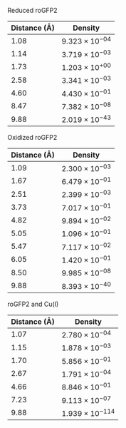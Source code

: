 Reduced roGFP2

| Distance (Å) | Density |
|-----------|-----------|
| 1.08 | $9.323 \times 10^{-04}$ |
| 1.14 | $3.719 \times 10^{-03}$ |
| 1.73 | $1.203 \times 10^{+00}$ |
| 2.58 | $3.341 \times 10^{-03}$ |
| 4.60 | $4.430 \times 10^{-01}$ |
| 8.47 | $7.382 \times 10^{-08}$ |
| 9.88 | $2.019 \times 10^{-43}$ |

Oxidized roGFP2

| Distance (Å) | Density |
|-----------|-----------|
| 1.09 | $2.300 \times 10^{-03}$ |
| 1.67 | $6.479 \times 10^{-01}$ |
| 2.51 | $2.399 \times 10^{-03}$ |
| 3.73 | $7.017 \times 10^{-01}$ |
| 4.82 | $9.894 \times 10^{-02}$ |
| 5.05 | $1.096 \times 10^{-01}$ |
| 5.47 | $7.117 \times 10^{-02}$ |
| 6.05 | $1.420 \times 10^{-01}$ |
| 8.50 | $9.985 \times 10^{-08}$ |
| 9.88 | $8.393 \times 10^{-40}$ |

roGFP2 and Cu(I)

| Distance (Å) | Density |
|-----------|-----------|
| 1.07 | $2.780 \times 10^{-04}$ |
| 1.15 | $1.878 \times 10^{-03}$ |
| 1.70 | $5.856 \times 10^{-01}$ |
| 2.67 | $1.791 \times 10^{-04}$ |
| 4.66 | $8.846 \times 10^{-01}$ |
| 7.23 | $9.113 \times 10^{-07}$ |
| 9.88 | $1.939 \times 10^{-114}$ |
